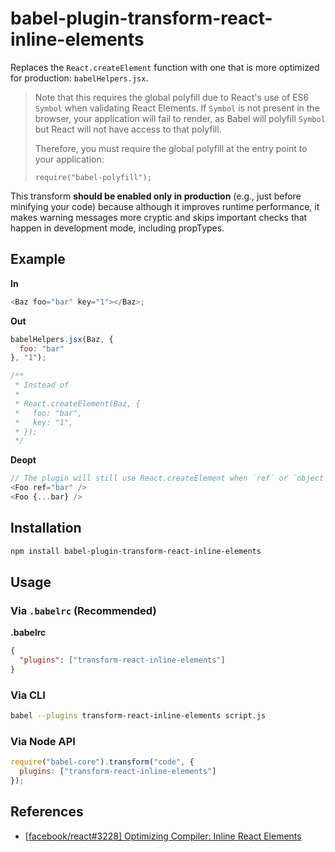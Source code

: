 # babel-plugin-transform-react-inline-elements

Replaces the `React.createElement` function with one that is more optimized for production: `babelHelpers.jsx`.

<blockquote class="babel-callout babel-callout-info">
  <p>
    Note that this requires the global polyfill due to React's use of ES6 <code>Symbol</code> when validating React Elements.
    If <code>Symbol</code> is not present in the browser, your application will fail to render, as Babel will polyfill <code>Symbol</code>
    but React will not have access to that polyfill.
  </p>

  <p>Therefore, you must require the global polyfill at the entry point to your application:</p>

  <code>require("babel-polyfill");</code>
</blockquote>

This transform **should be enabled only in production** (e.g., just before minifying your code) because although it improves runtime performance, it makes warning messages more cryptic and skips important checks that happen in development mode, including propTypes.

## Example

**In**

```javascript
<Baz foo="bar" key="1"></Baz>;
```

**Out**

```javascript
babelHelpers.jsx(Baz, {
  foo: "bar"
}, "1");

/**
 * Instead of
 *
 * React.createElement(Baz, {
 *   foo: "bar",
 *   key: "1",
 * });
 */
```

**Deopt**

```js
// The plugin will still use React.createElement when `ref` or `object rest spread` is used
<Foo ref="bar" />
<Foo {...bar} />
```

## Installation

```sh
npm install babel-plugin-transform-react-inline-elements
```

## Usage

### Via `.babelrc` (Recommended)

**.babelrc**

```json
{
  "plugins": ["transform-react-inline-elements"]
}
```

### Via CLI

```sh
babel --plugins transform-react-inline-elements script.js
```

### Via Node API

```javascript
require("babel-core").transform("code", {
  plugins: ["transform-react-inline-elements"]
});
```

## References

* [[facebook/react#3228] Optimizing Compiler: Inline React Elements](https://github.com/facebook/react/issues/3228)
